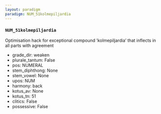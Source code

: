 ```yaml
---
layout: paradigm
paradigm: NUM_51kolmepiljardia
---
```

### ` NUM_51kolmepiljardia `

Optimisation hack for exceptional compound ’kolmepiljardia’ that inflects in all parts with agreement
* grade_dir: weaken
* plurale_tantum: False
* pos: NUMERAL
* stem_diphthong: None
* stem_vowel: None
* upos: NUM
* harmony: back
* kotus_av: None
* kotus_tn: 51
* clitics: False
* possessive: False
